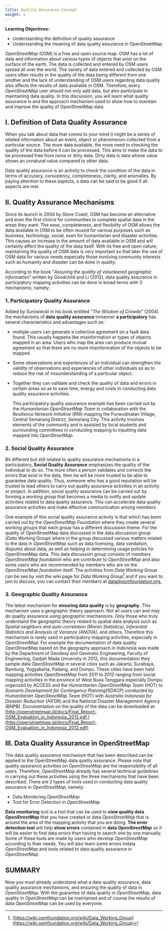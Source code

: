 ```yaml
---
title: Quality Assurance Concept
weight: 1
---
```


**Learning Objectives:**

*   Understanding the definition of quality assurance
*   Understanding the meaning of data quality assurance in OpenStreetMap

_OpenStreetMap_ (OSM) is a free and open source map. OSM has a lot of data and information about various types of objects that exist on the surface of the earth. The data is collected and entered by OSM users spread all over the world. The variety of data entered and collected by OSM users often results in the quality of the data being different from one another and the lack of understanding of OSM users regarding data quality also affects the results of data available in OSM. Therefore, every _OpenStreetMap_ user should not only add data, but also participate in maintaining data quality. In this discussion, you will learn what quality assurance is and the approach mechanism used to show how to maintain and improve the quality of OpenStreetMap data.


## I. Definition of Data Quality Assurance

When you talk about data that comes to your mind it might be a series of related information about an event, object or phenomenon collected from a particular source. The more data available, the more need to checking the quality of the data before it can be processed. This aims to make the data to be processed free from _noise_ or dirty data. Dirty data is data whose value shows an unnatural value compared to other data.

Data quality assurance is an activity to check the condition of the data in terms of accuracy, consistency, completeness, clarity, and anomalies. By paying attention to these aspects, a data can be said to be good if all aspects are met. 


## II. Quality Assurance Mechanisms

Since its launch in 2004 by _Steve Coast_, OSM has become an alternative and even the first choice for communities to complete spatial data in the areas they want. The ease, completeness, and flexibility of OSM allows the data available in OSM to be often reused for various purposes such as business, technology, social, even for humanitarian and disaster activities. This causes an increase in the amount of data available in OSM and will certainly affect the quality of the data itself. With its free and open nature, maintaining the quality of OSM data is very important so that later the use of OSM data for various needs especially those involving community interests such as humanity and disaster can be done in quality.

According to the book "_Assuring the quality of volunteered geographic information_" written by Goodchild and Li (2012), data quality assurance in participatory mapping activities can be done in broad terms with 3 mechanisms, namely:

### 1. Participatory Quality Assurance

Added by Surowiecki in his book entitled "_The Wisdom of Crowds_" (2004) the mechanisms of **data quality assurance** inmanner **a participatory** has several characteristics and advantages such as:



*   multiple users can generate a collective agreement on a fault data found. This usually happens like misinformation or types of objects mapped in an area. Users who map the area can produce mutual agreement so that there are no more misinformation of the objects to be mapped.
*   Some observations and experiences of an individual can strengthen the validity of observations and experiences of other individuals so as to reduce the risk of misunderstanding of a particular object.
*   Together they can validate and check the quality of data and errors in certain areas so as to save time, energy and costs in conducting data quality assurance activities.

    This participatory quality assurance example has been carried out by the _Humanitarian OpenStreetMap Team_ in collaboration with the _Resilience Network Initiative_ (RNI) mapping the Purwodinatan Village, Central Semarang District, Semarang City. This activity involves elements of the community and is assisted by local students and surrounding committees in conducting mapping to inputting data mapped into _OpenStreetMap_. 

### 2. Social Quality Assurance

Bit different but still related to quality assurance mechanisms in a participatory, **Social Quality Assurance** emphasizes the quality of the individual to do so. The more often a person validates and corrects the errors that exist in the data, then he will be more trusted to be able to guarantee data quality. Thus, someone who has a good reputation will be trusted to lead others to carry out quality assurance activities in an activity or project. In addition, social quality assurance can be carried out by forming a _working group_ that becomes a media to notify and update activities related to data quality assurance. This can accelerate data quality assurance activities and make effective communication among members.

One example of this social quality assurance activity is that which has been carried out by the _OpenStreetMap Foundation_ where they create several _working groups_ that each group has a different discussion theme. For the quality of OpenStreetMap data discussed in the data discussion group (_Data Working Group_) where in the group discussed various matters related to the data in _OpenStreetMap_ such as data licensing, data vandalism, disputes about data, as well as helping in determining usage policies for OpenStreetMap data. This data discussion group consists of members _OpenStreetMap foundation_ who are contribute to _OpenStreetMap_ and also some users who are recommended by members who are on the _OpenStreetMap foundation_ itself. The activities from _Data Working Group_ can be see by visit the wiki page for _Data Working Group_[^1] and if you want to join to discuss, you can contact their members at <span style="text-decoration:underline;">data@osmfoundation.org.</span>

### 3. Geographic Quality Assurance

The latest mechanism for **ensuring data quality** is by **geography**. This mechanism uses a geographic theory approach. Not all users can and may do quality assurance using geographic mechanisms. Only those who truly understand the geographic theory related to spatial data analysis such as _Spatial neighbors and auto-correlation (Moran Statistics)_, _Inferential Statistics and Analysis of Variance (ANOVA)_, and others. Therefore this mechanism is rarely used in participatory mapping activities, especially in _OpenStreetMap_. For example the documentation of data quality _OpenStreetMap_ based on the geography approach in Indonesia was made by the Department of Geodesy and Geomatic Engineering, Faculty of Engineering, Gadjah Mada University in 2012, this documentation they sample data _OpenStreetMap_ in several cities such as Jakarta, Surabaya, Bandung, Yogyakarta, Padang, and Dompu. These cities have been held mapping activities _OpenStreetMap_ from 2011 to 2012 ranging from social mapping activities in the province of West Nusa Tenggara especially Dompu organized by ACCESS and the _Humanitarian OpenStreetMap Team_ (HOT) to _Scenario Development for Contingency Planning_(SD4CP) conducted by _Humanitarian OpenStreetMap Team_ (HOT) with _Australia Indonesia for Disaster Reduction_ (AIFDR) and the National Disaster Management Agency (BNPB). Documentation on the quality of the data can be downloaded at: [http://openstreetmap.id/docs/Final_Report-OSM_Evaluation_in_Indonesia_2012.pdf.](http://openstreetmap.id/docs/Final_Report-OSM_Evaluation_in_Indonesia_2012.pdf)


## III. Data Quality Assurance in OpenStreetMap

The data quality assurance mechanism that has been described can be applied to the OpenStreetMap data quality assurance. Please note that quality assurance activities on _OpenStreetMap_ are the responsibility of all users. Therefore, _OpenStreetMap_ already has several technical guidelines in carrying out these activities using the three mechanisms that have been described. There are 2 types of tools used in conducting data quality assurance in _OpenStreetMap_, namely:



*   Data Monitoring _OpenStreetMap_
*   Tool for Error Detection in _OpenStreetMap_

**Data monitoring** tool is a tool that can be used to **view quality data _OpenStreetMap_** that you have created or data _OpenStreetMap_ that is around the area of ​​the mapping activity that you are doing. **The error detection tool** will help **show errors** contained in **data _OpenStreetMap_** so it will be easier to find data errors than having to search one by one manually. Some of these tools are made by users who develop _OpenStreetMap_ according to their needs. You will also learn some errors indata _OpenStreetMap_ and tools related to data quality assurance in _OpenStreetMap_.


## SUMMARY

Now you must already understand what a data quality assurance, data quality assurance mechanisms, and ensuring the quality of data in _OpenStreetMap._ With the guarantee of data quality in _OpenStreetMap_, data quality in _OpenStreetMap_ can be maintained and of course the results of data _OpenStreetMap_ can be used by everyone.


[^1]: [https://wiki.osmfoundation.org/wiki/Data_Working_Group](https://wiki.osmfoundation.org/wiki/Data_Working_Group)

